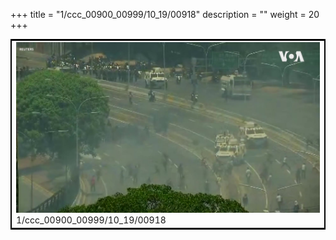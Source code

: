 +++
title = "1/ccc_00900_00999/10_19/00918"
description = ""
weight = 20
+++

<table style="border:2px solid black;max-width:800px;max-height:800px;" 
><tr><td>
<img class="center-fit-jpg"
src="/jpg_/aaa_20190430_NxaOmWaI8sI_00917.jpg">
1/ccc_00900_00999/10_19/00918
</img></td></tr></table>
